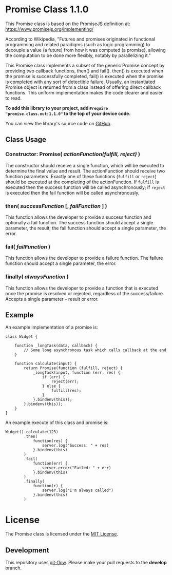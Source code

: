 
# Promise Class 1.1.0

This Promise class is based on the PromiseJS definition at:
https://www.promisejs.org/implementing/

According to Wikipedia, "Futures and promises originated in functional programming and 
related paradigms (such as logic programming) to decouple a value (a future) from how 
it was computed (a promise), allowing the computation to be done more flexibly, notably 
by parallelizing it."

This Promise class implements a subset of the generic Promise concept by
providing two callback functions, then() and fail(). then() is executed when the 
promise is successfully completed, fail() is executed when the promise is completed
with any sort of detectible failure. Usually, an instantiated Promise object is 
returned from a class instead of offering direct callback functions. This uniform
implementation makes the code clearer and easier to read.

**To add this library to your project, add `#require "promise.class.nut:1.1.0"` to the top of your device code.**

You can view the library's source code on [GitHub](https://github.com/electricimp/Promise/tree/v1.1.0).

## Class Usage

### Constructor: Promise( *actionFunction(fulfill, reject)* )

The constructor should receive a single function, which will be executed to determine the final value and result. The actionFunction should receive two function parameters. Exactly one of these functions (`fulfill` or `reject`) should be executed at the completing of the actionFunction. If `fulfill` is executed then the success function will be called asynchronously; if `reject` is executed then the fail function will be called asynchronously.

### then( *successFunction* [, *failFunction* ] )

This function allows the developer to provide a success function and optionally a fail function. The success function should accept a single parameter, the result; the fail function should accept a single parameter, the error.

### fail( *failFunction* )

This function allows the developer to provide a failure function. The failure function should accept a single parameter, the error.

### finally( *alwaysFunction* )

This function allows the developer to provide a function that is executed once the promise is resolved or rejected, regardless of the success/failure. Accepts a single parameter – result or error.

## Example

An example implementation of a promise is:

```squirrel
class Widget {
    
    function _longTask(data, callback) {
        // Some long asynchronous task which calls callback at the end
    }
    
    function calculate(input) {
        return Promise(function (fulfill, reject) {
            _longTask(input, function (err, res) {
                if (err) {
                    reject(err);
                } else {
                    fulfill(res);
                }
            }.bindenv(this));
        }.bindenv(this));
    }
}
```

An example execute of this class and promise is:

```squirrel
Widget().calculate(123)
        .then(
            function(res) {
                server.log("Success: " + res)
            }.bindenv(this)
        )
        .fail(
            function(err) {
                server.error("Failed: " + err)
            }.bindenv(this)
        )
        .finally(
            function(r) {
                server.log("I'm always called")
            }.bindenv(this)
        )
```


# License

The Promise class is licensed under the [MIT License](./LICENSE.txt).

## Development

This repository uses [git-flow](http://jeffkreeftmeijer.com/2010/why-arent-you-using-git-flow/).
Please make your pull requests to the __develop__ branch.